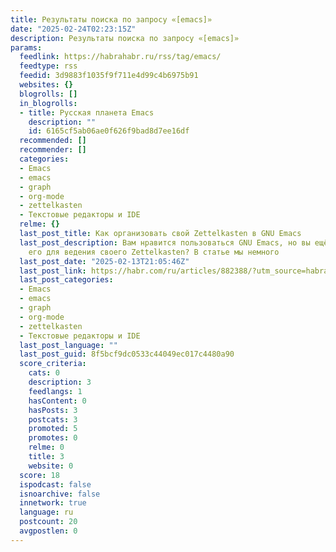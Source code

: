 ```yaml
---
title: Результаты поиска по запросу «[emacs]»
date: "2025-02-24T02:23:15Z"
description: Результаты поиска по запросу «[emacs]»
params:
  feedlink: https://habrahabr.ru/rss/tag/emacs/
  feedtype: rss
  feedid: 3d9883f1035f9f711e4d99c4b6975b91
  websites: {}
  blogrolls: []
  in_blogrolls:
  - title: Русская планета Emacs
    description: ""
    id: 6165cf5ab06ae0f626f9bad8d7ee16df
  recommended: []
  recommender: []
  categories:
  - Emacs
  - emacs
  - graph
  - org-mode
  - zettelkasten
  - Текстовые редакторы и IDE
  relme: {}
  last_post_title: Как организовать свой Zettelkasten в GNU Emacs
  last_post_description: Вам нравится пользоваться GNU Emacs, но вы ещё не используете
    его для ведения своего Zettelkasten? В статье мы немного
  last_post_date: "2025-02-13T21:05:46Z"
  last_post_link: https://habr.com/ru/articles/882388/?utm_source=habrahabr&utm_medium=rss&utm_campaign=882388
  last_post_categories:
  - Emacs
  - emacs
  - graph
  - org-mode
  - zettelkasten
  - Текстовые редакторы и IDE
  last_post_language: ""
  last_post_guid: 8f5bcf9dc0533c44049ec017c4480a90
  score_criteria:
    cats: 0
    description: 3
    feedlangs: 1
    hasContent: 0
    hasPosts: 3
    postcats: 3
    promoted: 5
    promotes: 0
    relme: 0
    title: 3
    website: 0
  score: 18
  ispodcast: false
  isnoarchive: false
  innetwork: true
  language: ru
  postcount: 20
  avgpostlen: 0
---
```

